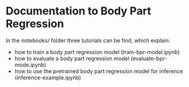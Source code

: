 # Documentation to Body Part Regression 

In the notebooks/ folder three tutorials can be find, which explain: 
- how to train a body part regression model (train-bpr-model.ipynb)
- how to evaluate a body part regression model (evaluate-bpr-mode.ipynb)
- how to use the pretrained body part regression model for inference (inference-example.ipynb)